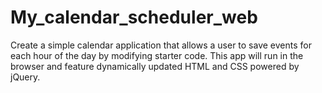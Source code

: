 # My_calendar_scheduler_web
Create a simple calendar application that allows a user to save events for each hour of the day by modifying starter code. This app will run in the browser and feature dynamically updated HTML and CSS powered by jQuery.
